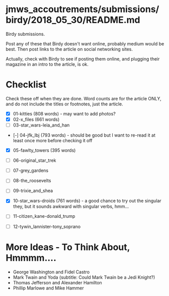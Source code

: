 
# jmws_accoutrements/submissions/birdy/2018_05_30/README.md

Birdy submissions.

Post any of these that Birdy doesn't want online, probably medium would be best.
Then post links to the article on social networking sites.

Actually, check with Birdy to see if posting them online, and plugging their magazine in an intro to the article, is ok.

# Checklist

Check these off when they are done.
Word counts are for the article ONLY, and do not include the titles or footnotes, just the article.

- [x] 01-kitties (808 words) - may want to add photos?
- [x] 02-x_files (661 words)
- [ ] 03-star_wars-leia_and_han
- [-] 04-jfk_lbj (793 words) - should be good but I want to re-read it at least once more before checking it off
- [x] 05-fawlty_towers (395 words)
- [ ] 06-original_star_trek
- [ ] 07-grey_gardens
- [ ] 08-the_roosevelts
- [ ] 09-trixie_and_shea
- [x] 10-star_wars-droids (761 words) - a good chance to try out the singular they, but it sounds awkward with singular verbs, hmm...
- [ ] 11-citizen_kane-donald_trump
- [ ] 12-tywin_lannister-tony_soprano


# More Ideas - To Think About, Hmmmm....

- George Washington and Fidel Castro
- Mark Twain and Yoda (subtitle: Could Mark Twain be a Jedi Knight?)
- Thomas Jefferson and Alexander Hamilton
- Phillip Marlowe and Mike Hammer


